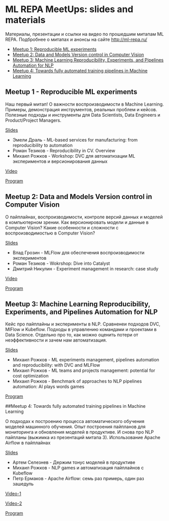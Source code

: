 # ML REPA MeetUps: slides and materials  

 Материалы, презентации и ссылки на видео по прошедшим митапам ML REPA. 
 Подбробнее о митапах и анонсы на сайте http://ml-repa.ru/ 

* [Meetup 1: Reproducible ML experiments](#meetup-1-reproducible-ml-experiments)
* [Meetup 2: Data and Models Version control in Computer Vision](#meetup-2-data-and-models-version-control-in-computer-vision)
* [Meetup 3: Machine Learning Reproducibility, Experiments, and Pipelines Automation for NLP](#meetup-3-machine-learning-reproducibility-experiments-and-pipelines-automation-for-nlp)
* [Meetup 4: Towards fully automated training pipelines in Machine Learning](#meetup-4-towards-fully-automated-training-pipelines-in-machine-learning)


## Meetup 1 - Reproducible ML experiments

Наш первый митап! О важности воспроизводимости в Machine Learning.
Примеры, демонстрация инструментов, реальных проблем и кейсов. Полезные подходы и инструменты для Data Scientists, Data Engineers и Product/Project Managers.


[Slides](/Meetup-1-Reproducible-ML-experiments)
- Эмели Драль - ML-based services for manufacturing: from reproducibility to automation
- Роман Тезиков - Reproducibility in CV. Overview
- Михаил Рожков -  Workshop: DVC для автоматизации ML экспериментов и версионирования данных
 
[Video](https://youtu.be/6r4FjdXxQzU?t=261)

[Program](http://ml-repa.ru/page6697700.html) 

## Meetup 2: Data and Models Version control in Computer Vision

О пайплайнах, воспроизводимости, контроле версий данных и моделей в компьютерном зрении. 
Как версионировать модели и данные в Computer Vision? Какие особенности и сложности с воспроизводимостью в Computer Vision?

[Slides](/Meetup-2-Data-and-Models-Version-control-Computer-Vision)
- Влад Грозин - MLFlow для обеспечения воспроизводимости экспериментов
- Роман Тезиков - Wokrshop: Dive into Catalyst
- Дмитрий Никулин - Experiment management in research: case study

[Video](https://youtu.be/SGawkIjBoGE?t=276)

[Program](https://ml-repa.ru/meetup-2-computer-vision)

## Meetup 3: Machine Learning Reproducibility, Experiments, and Pipelines Automation for NLP

Кейс про пайплайны и эксперименты в NLP. Сравненеи подходов DVC, MlFlow и Kubeflow.
Подходы в управлению командами и проектами в Data Science. Отдельно про то, как можно оценить потери от неэффективности и зачем нам автоматизация.

[Slides](/Meetup-3-Reproducibility-Experiments-and-Pipelines-Automation-NLP)
- Михаил Рожков - ML experiments management, pipelines automation and reproducibility: with DVC and MLFlow
- Михаил Рожков - ML teams and projects management: potential for cost optimization
- Михаил Рожков - Benchmark of approaches to NLP pipelines automation: AI plays words games
 
[Program](https://ml-repa.ru/meetup-3-nlp-amsterdam)


##Meetup 4: Towards fully automated training pipelines in Machine Learning

О подходах к построению процесса автоматического обучения моделей машинного обучения. 
Опыт построения пайпланов для мониторинга и обновления моделей в продуктиве. И снова про NLP пайпланы (выжимка из презентаций митапа 3).
Использование Apache Airflow в пайплайнах

[Slides](/Meetup-4-Towards-fully-automated-training-pipelines)
- Артем Селезнев - Держим тонус моделей в продуктиве
- Михаил Рожков - NLP games и автоматизация пайплайнов с Kubeflow
- Петр Ермаков - Apache Airflow: семь раз примерь, один раз зашедуль

[Video-1](https://youtu.be/B3SH2SF5L3o?t=647)

[Video-2](https://youtu.be/6VXkNm_U0Uw?t=138)

[Program](https://ml-repa.ru/meetup-4-automl-train)